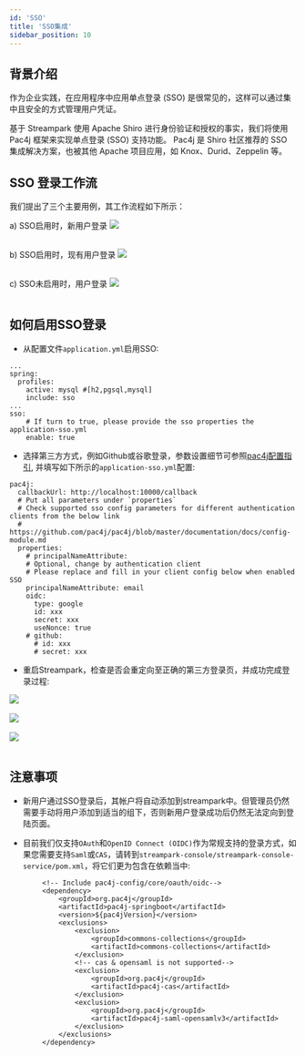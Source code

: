 ```yaml
---
id: 'SSO'
title: 'SSO集成'
sidebar_position: 10
---
```


## 背景介绍
作为企业实践，在应用程序中应用单点登录 (SSO) 是很常见的，这样可以通过集中且安全的方式管理用户凭证。

基于 Streampark 使用 Apache Shiro 进行身份验证和授权的事实，我们将使用 Pac4j 框架来实现单点登录 (SSO) 支持功能。 Pac4j 是 Shiro 社区推荐的 SSO 集成解决方案，也被其他 Apache 项目应用，如 Knox、Durid、Zeppelin 等。


## SSO 登录工作流
我们提出了三个主要用例，其工作流程如下所示：

a) SSO启用时，新用户登录
<img src="/doc/image/sso/new-user-login-process.png"/><br></br>

b) SSO启用时，现有用户登录
<img src="/doc/image/sso/existing-user-login-process.png"/><br></br>

c) SSO未启用时，用户登录
<img src="/doc/image/sso/user-login-sso-not-enabled.png"/><br></br>

## 如何启用SSO登录
- 从配置文件`application.yml`启用SSO:
```
...
spring:
  profiles:
    active: mysql #[h2,pgsql,mysql]
    include: sso
...
sso:
    # If turn to true, please provide the sso properties the application-sso.yml
    enable: true
```

- 选择第三方方式，例如Github或谷歌登录，参数设置细节可参照[pac4j配置指引](https://github.com/pac4j/pac4j/blob/master/documentation/docs/config-module.md), 并填写如下所示的`application-sso.yml`配置:
```
pac4j:
  callbackUrl: http://localhost:10000/callback
  # Put all parameters under `properties`
  # Check supported sso config parameters for different authentication clients from the below link
  # https://github.com/pac4j/pac4j/blob/master/documentation/docs/config-module.md
  properties:
    # principalNameAttribute:
    # Optional, change by authentication client
    # Please replace and fill in your client config below when enabled SSO
    principalNameAttribute: email
    oidc:
      type: google
      id: xxx
      secret: xxx
      useNonce: true
    # github:
      # id: xxx
      # secret: xxx
```

- 重启Streampark，检查是否会重定向至正确的第三方登录页，并成功完成登录过程:

<img src="/doc/image/sso/github-login.png"/><br></br>
<img src="/doc/image/sso/google-login.png"/><br></br>
<img src="/doc/image/sso/login-success-redirect.png"/><br></br>

## 注意事项
- 新用户通过SSO登录后，其帐户将自动添加到streampark中。但管理员仍然需要手动将用户添加到适当的组下，否则新用户登录成功后仍然无法定向到登陆页面。

- 目前我们仅支持`OAuth`和`OpenID Connect (OIDC)`作为常规支持的登录方式，如果您需要支持`Saml`或`CAS`，请转到`streampark-console/streampark-console-service/pom.xml`，将它们更为包含在依赖当中:
```
        <!-- Include pac4j-config/core/oauth/oidc-->
        <dependency>
            <groupId>org.pac4j</groupId>
            <artifactId>pac4j-springboot</artifactId>
            <version>${pac4jVersion}</version>
            <exclusions>
                <exclusion>
                    <groupId>commons-collections</groupId>
                    <artifactId>commons-collections</artifactId>
                </exclusion>
                <!-- cas & opensaml is not supported-->
                <exclusion>
                    <groupId>org.pac4j</groupId>
                    <artifactId>pac4j-cas</artifactId>
                </exclusion>
                <exclusion>
                    <groupId>org.pac4j</groupId>
                    <artifactId>pac4j-saml-opensamlv3</artifactId>
                </exclusion>
            </exclusions>
        </dependency>
```